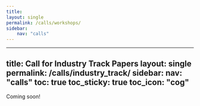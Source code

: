 ```yaml
---
title: 
layout: single
permalink: /calls/workshops/
sidebar:
    nav: "calls"
---
```


---
title: Call for Industry Track Papers
layout: single
permalink: /calls/industry_track/
sidebar: 
    nav: "calls"
toc: true
toc_sticky: true
toc_icon: "cog"
---



Coming soon!
